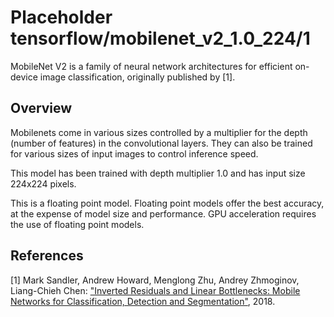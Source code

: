 # Placeholder tensorflow/mobilenet_v2_1.0_224/1

MobileNet V2 is a family of neural network architectures for efficient on-device
image classification, originally published by [1].

<!-- module-type: image-classification -->
<!-- task: image-classification -->


## Overview

Mobilenets come in various sizes controlled by a multiplier for the depth
(number of features) in the convolutional layers. They can also be trained for
various sizes of input images to control inference speed.

This model has been trained with depth multiplier 1.0 and has
input size 224x224 pixels.

This is a floating point model. Floating point models offer the best accuracy,
at the expense of model size and performance. GPU acceleration requires the
use of floating point models.

## References

[1] Mark Sandler, Andrew Howard, Menglong Zhu, Andrey Zhmoginov,
Liang-Chieh Chen: ["Inverted Residuals and Linear Bottlenecks: Mobile Networks for Classification, Detection and Segmentation"](https://arxiv.org/abs/1801.04381), 2018.

